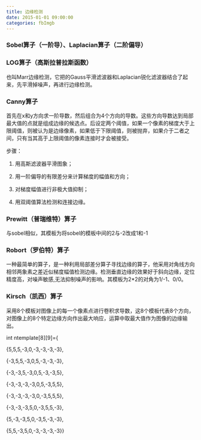 ```yaml
---
title: 边缘检测
date: 2015-01-01 09:00:00
categories: fbImgb
---
```


<script type="text/javascript" src="http://cdn.mathjax.org/mathjax/latest/MathJax.js?config=default"></script>

<!--<img src="http://latex.codecogs.com/gif.latex? a^{i}"/>
<center><img src="{{ site.baseurl }}/images/pdBase/svm_smo1.png"></center>-->

### Sobel算子（一阶导）、Laplacian算子（二阶偏导）

### LOG算子（高斯拉普拉斯函数）
 
   也叫Marr边缘检测，它把的Gauss平滑滤波器和Laplacian锐化滤波器结合了起来，先平滑掉噪声，再进行边缘检测。

### Canny算子

   首先在x和y方向求一阶导数，然后组合为4个方向的导数。这些方向导数达到局部最大值的点就是组成边缘的候选点。后设定两个阈值，如果一个像素的梯度大于上限阈值，则被认为是边缘像素，如果低于下限阈值，则被抛弃，如果介于二者之间，只有当其高于上限阈值的像素连接时才会被接受。

步骤：

1. 用高斯滤波器平滑图象；

2. 用一阶偏导的有限差分来计算梯度的幅值和方向；
    	
3. 对梯度幅值进行非极大值抑制；
    	
4. 用双阈值算法检测和连接边缘。

### Prewitt（普瑞维特）算子

   与sobel相似，其模板为将sobel的模板中间的2与-2改成1和-1

### Robort（罗伯特）算子

   一种最简单的算子，是一种利用局部差分算子寻找边缘的算子，他采用对角线方向相邻两象素之差近似梯度幅值检测边缘。检测垂直边缘的效果好于斜向边缘，定位精度高，对噪声敏感,无法抑制噪声的影响。其模板为2*2的对角为1/-1、0/0。

### Kirsch（凯西）算子

   采用8个模板对图像上的每一个像素点进行卷积求导数，这8个模板代表8个方向，对图像上的8个特定边缘方向作出最大响应，运算中取最大值作为图像的边缘输出。

int ntemplate[8][9]={

{5,5,5,-3,0,-3,-3,-3,-3},

{-3,5,5,-3,0,5,-3,-3,-3},

{-3,-3,5,-3,0,5,-3,-3,5},

{-3,-3,-3,-3,0,5,-3,5,5},

{-3,-3,-3,-3,0,-3,5,5,5},

{-3,-3,-3,5,0,-3,5,5,-3},

{5,-3,-3,5,0,-3,5,-3,-3},

{5,5,-3,5,0,-3,-3,-3,-3}}

